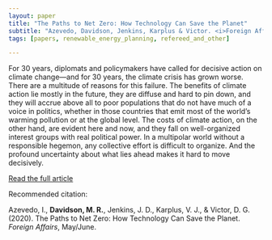```yaml
---
layout: paper
title: "The Paths to Net Zero: How Technology Can Save the Planet"
subtitle: "Azevedo, Davidson, Jenkins, Karplus & Victor. <i>Foreign Affairs</i>."
tags: [papers, renewable_energy_planning, refereed_and_other]

---
```



For 30 years, diplomats and policymakers have called for decisive action on climate change—and for 30 years, the climate crisis has grown worse. There are a multitude of reasons for this failure. The benefits of climate action lie mostly in the future, they are diffuse and hard to pin down, and they will accrue above all to poor populations that do not have much of a voice in politics, whether in those countries that emit most of the world’s warming pollution or at the global level. The costs of climate action, on the other hand, are evident here and now, and they fall on well-organized interest groups with real political power. In a multipolar world without a responsible hegemon, any collective effort is difficult to organize. And the profound uncertainty about what lies ahead makes it hard to move decisively.

[Read the full article](https://www.foreignaffairs.com/articles/2020-04-13/paths-net-zero)



Recommended citation:

Azevedo, I., **Davidson, M. R.**, Jenkins, J. D., Karplus, V. J., & Victor, D. G. (2020). The Paths to Net Zero: How Technology Can Save the Planet. _Foreign Affairs_, May/June.

